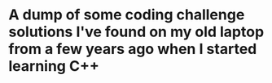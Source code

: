 # A dump of some coding challenge solutions I've found on my old laptop from a few years ago when I started learning C++
